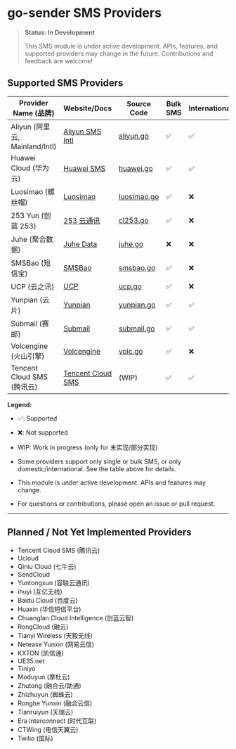 # go-sender SMS Providers

> **Status: In Development**
>
> This SMS module is under active development. APIs, features, and supported providers may change in the future. Contributions and feedback are welcome!

## Supported SMS Providers

| Provider Name (品牌)           | Website/Docs                                                                                                                  | Source Code                  | Bulk SMS | International |
| ------------------------------ | ----------------------------------------------------------------------------------------------------------------------------- | ---------------------------- | -------- | ------------- |
| Aliyun (阿里云, Mainland/Intl) | [Aliyun SMS](https://help.aliyun.com/document_detail/419273.html) [Intl](https://help.aliyun.com/document_detail/108084.html) | [aliyun.go](./aliyun.go)     | ✅       | ✅            |
| Huawei Cloud (华为云)          | [Huawei SMS](https://support.huaweicloud.com/intl/en-us/api-msgsms/)                                                          | [huawei.go](./huawei.go)     | ✅       | ✅            |
| Luosimao (螺丝帽)              | [Luosimao](https://luosimao.com/docs/api/)                                                                                    | [luosimao.go](./luosimao.go) | ✅       | ❌            |
| 253 Yun (创蓝 253)             | [253 云通讯](https://doc.253.com/)                                                                                            | [cl253.go](./cl253.go)       | ✅       | ❌            |
| Juhe (聚合数据)                | [Juhe Data](https://www.juhe.cn/docs/api/id/54)                                                                               | [juhe.go](./juhe.go)         | ❌       | ❌            |
| SMSBao (短信宝)                | [SMSBao](https://www.smsbao.com/openapi/213.html)                                                                             | [smsbao.go](./smsbao.go)     | ✅       | ❌            |
| UCP (云之讯)                   | [UCP](https://doc.ucpaas.com/doku.php?id=%E7%9F%AD%E4%BF%A1:sms:index)                                                        | [ucp.go](./ucp.go)           | ✅       | ❌            |
| Yunpian (云片)                 | [Yunpian](https://www.yunpian.com/official/document/sms/zh_CN/domestic_list)                                                  | [yunpian.go](./yunpian.go)   | ✅       | ✅            |
| Submail (赛邮)                 | [Submail](https://www.mysubmail.com/documents/FppOR3)                                                                         | [submail.go](./submail.go)   | ✅       | ✅            |
| Volcengine (火山引擎)          | [Volcengine](https://www.volcengine.com/docs/6361/67380)                                                                      | [volc.go](./volc.go)         | ✅       | ❌            |
| Tencent Cloud SMS (腾讯云)     | [Tencent Cloud SMS](https://cloud.tencent.com/document/product/382/5976)                                                      | (WIP)                        | ✅       | ✅            |

**Legend:**

- ✅: Supported
- ❌: Not supported
- WIP: Work in progress (only for 未实现/部分实现)

- Some providers support only single or bulk SMS, or only domestic/international. See the table above for details.
- This module is under active development. APIs and features may change.
- For questions or contributions, please open an issue or pull request.

---

## Planned / Not Yet Implemented Providers

- Tencent Cloud SMS (腾讯云)
- Ucloud
- Qiniu Cloud (七牛云)
- SendCloud
- Yuntongxun (容联云通讯)
- ihuyi (互亿无线)
- Baidu Cloud (百度云)
- Huaxin (华信短信平台)
- Chuanglan Cloud Intelligence (创蓝云智)
- RongCloud (融云)
- Tianyi Wireless (天毅无线)
- Netease Yunxin (网易云信)
- KXTON (凯信通)
- UE35.net
- Tiniyo
- Moduyun (摩杜云)
- Zhutong (融合云/助通)
- Zhizhuyun (蜘蛛云)
- Ronghe Yunxin (融合云信)
- Tianruiyun (天瑞云)
- Era Interconnect (时代互联)
- CTWing (电信天翼云)
- Twilio (国际)
